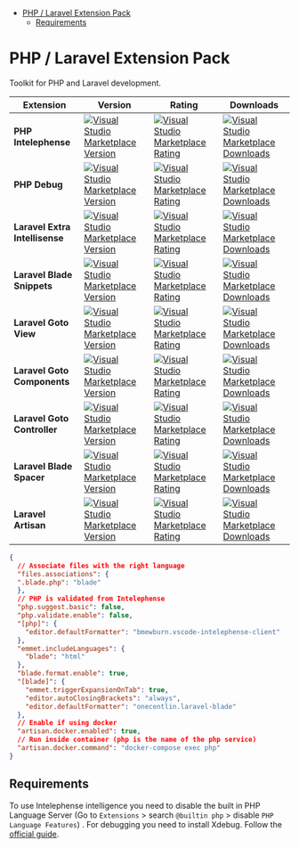 - [PHP / Laravel Extension Pack](#php--laravel-extension-pack)
  - [Requirements](#requirements)

# PHP / Laravel Extension Pack

Toolkit for PHP and Laravel development.

| Extension                      | Version                                                                                                                                                                                                                                 | Rating                                                                                                                                                                                                                                     | Downloads                                                                                                                                                                                                                                 |
| ------------------------------ | --------------------------------------------------------------------------------------------------------------------------------------------------------------------------------------------------------------------------------------- | ------------------------------------------------------------------------------------------------------------------------------------------------------------------------------------------------------------------------------------------ | ----------------------------------------------------------------------------------------------------------------------------------------------------------------------------------------------------------------------------------------- |
| **PHP Intelephense**           | [![Visual Studio Marketplace Version](https://img.shields.io/visual-studio-marketplace/v/bmewburn.vscode-intelephense-client)](https://marketplace.visualstudio.com/items?itemName=bmewburn.vscode-intelephense-client)                 | [![Visual Studio Marketplace Rating](https://img.shields.io/visual-studio-marketplace/stars/bmewburn.vscode-intelephense-client)](https://marketplace.visualstudio.com/items?itemName=bmewburn.vscode-intelephense-client)                 | [![Visual Studio Marketplace Downloads](https://img.shields.io/visual-studio-marketplace/d/bmewburn.vscode-intelephense-client)](https://marketplace.visualstudio.com/items?itemName=bmewburn.vscode-intelephense-client)                 |
| **PHP Debug**                  | [![Visual Studio Marketplace Version](https://img.shields.io/visual-studio-marketplace/v/xdebug.php-debug)](https://marketplace.visualstudio.com/items?itemName=xdebug.php-debug)                                                       | [![Visual Studio Marketplace Rating](https://img.shields.io/visual-studio-marketplace/stars/xdebug.php-debug)](https://marketplace.visualstudio.com/items?itemName=xdebug.php-debug)                                                       | [![Visual Studio Marketplace Downloads](https://img.shields.io/visual-studio-marketplace/d/xdebug.php-debug)](https://marketplace.visualstudio.com/items?itemName=xdebug.php-debug)                                                       |
| **Laravel Extra Intellisense** | [![Visual Studio Marketplace Version](https://img.shields.io/visual-studio-marketplace/v/amiralizadeh9480.laravel-extra-intellisense)](https://marketplace.visualstudio.com/items?itemName=amiralizadeh9480.laravel-extra-intellisense) | [![Visual Studio Marketplace Rating](https://img.shields.io/visual-studio-marketplace/stars/amiralizadeh9480.laravel-extra-intellisense)](https://marketplace.visualstudio.com/items?itemName=amiralizadeh9480.laravel-extra-intellisense) | [![Visual Studio Marketplace Downloads](https://img.shields.io/visual-studio-marketplace/d/amiralizadeh9480.laravel-extra-intellisense)](https://marketplace.visualstudio.com/items?itemName=amiralizadeh9480.laravel-extra-intellisense) |
| **Laravel Blade Snippets**     | [![Visual Studio Marketplace Version](https://img.shields.io/visual-studio-marketplace/v/onecentlin.laravel-blade)](https://marketplace.visualstudio.com/items?itemName=onecentlin.laravel-blade)                                       | [![Visual Studio Marketplace Rating](https://img.shields.io/visual-studio-marketplace/stars/onecentlin.laravel-blade)](https://marketplace.visualstudio.com/items?itemName=onecentlin.laravel-blade)                                       | [![Visual Studio Marketplace Downloads](https://img.shields.io/visual-studio-marketplace/d/onecentlin.laravel-blade)](https://marketplace.visualstudio.com/items?itemName=onecentlin.laravel-blade)                                       |
| **Laravel Goto View**          | [![Visual Studio Marketplace Version](https://img.shields.io/visual-studio-marketplace/v/codingyu.laravel-goto-view)](https://marketplace.visualstudio.com/items?itemName=codingyu.laravel-goto-view)                                   | [![Visual Studio Marketplace Rating](https://img.shields.io/visual-studio-marketplace/stars/codingyu.laravel-goto-view)](https://marketplace.visualstudio.com/items?itemName=codingyu.laravel-goto-view)                                   | [![Visual Studio Marketplace Downloads](https://img.shields.io/visual-studio-marketplace/d/codingyu.laravel-goto-view)](https://marketplace.visualstudio.com/items?itemName=codingyu.laravel-goto-view)                                   |
| **Laravel Goto Components**    | [![Visual Studio Marketplace Version](https://img.shields.io/visual-studio-marketplace/v/naoray.laravel-goto-components)](https://marketplace.visualstudio.com/items?itemName=naoray.laravel-goto-components)                           | [![Visual Studio Marketplace Rating](https://img.shields.io/visual-studio-marketplace/stars/naoray.laravel-goto-components)](https://marketplace.visualstudio.com/items?itemName=naoray.laravel-goto-components)                           | [![Visual Studio Marketplace Downloads](https://img.shields.io/visual-studio-marketplace/d/naoray.laravel-goto-components)](https://marketplace.visualstudio.com/items?itemName=naoray.laravel-goto-components)                           |
| **Laravel Goto Controller**    | [![Visual Studio Marketplace Version](https://img.shields.io/visual-studio-marketplace/v/pgl.laravel-jump-controller)](https://marketplace.visualstudio.com/items?itemName=pgl.laravel-jump-controller)                                 | [![Visual Studio Marketplace Rating](https://img.shields.io/visual-studio-marketplace/stars/pgl.laravel-jump-controller)](https://marketplace.visualstudio.com/items?itemName=pgl.laravel-jump-controller)                                 | [![Visual Studio Marketplace Downloads](https://img.shields.io/visual-studio-marketplace/d/pgl.laravel-jump-controller)](https://marketplace.visualstudio.com/items?itemName=pgl.laravel-jump-controller)                                 |
| **Laravel Blade Spacer**       | [![Visual Studio Marketplace Version](https://img.shields.io/visual-studio-marketplace/v/austenc.laravel-blade-spacer)](https://marketplace.visualstudio.com/items?itemName=austenc.laravel-blade-spacer)                               | [![Visual Studio Marketplace Rating](https://img.shields.io/visual-studio-marketplace/stars/austenc.laravel-blade-spacer)](https://marketplace.visualstudio.com/items?itemName=austenc.laravel-blade-spacer)                               | [![Visual Studio Marketplace Downloads](https://img.shields.io/visual-studio-marketplace/d/austenc.laravel-blade-spacer)](https://marketplace.visualstudio.com/items?itemName=austenc.laravel-blade-spacer)                               |
| **Laravel Artisan**            | [![Visual Studio Marketplace Version](https://img.shields.io/visual-studio-marketplace/v/ryannaddy.laravel-artisan)](https://marketplace.visualstudio.com/items?itemName=ryannaddy.laravel-artisan)                                     | [![Visual Studio Marketplace Rating](https://img.shields.io/visual-studio-marketplace/stars/ryannaddy.laravel-artisan)](https://marketplace.visualstudio.com/items?itemName=ryannaddy.laravel-artisan)                                     | [![Visual Studio Marketplace Downloads](https://img.shields.io/visual-studio-marketplace/d/ryannaddy.laravel-artisan)](https://marketplace.visualstudio.com/items?itemName=ryannaddy.laravel-artisan)                                     |

```json
{
  // Associate files with the right language
  "files.associations": {
  ".blade.php": "blade"
  },
  // PHP is validated from Intelephense
  "php.suggest.basic": false,
  "php.validate.enable": false,
  "[php]": {
    "editor.defaultFormatter": "bmewburn.vscode-intelephense-client"
  },
  "emmet.includeLanguages": {
    "blade": "html"
  },
  "blade.format.enable": true,
  "[blade]": {
    "emmet.triggerExpansionOnTab": true,
    "editor.autoClosingBrackets": "always",
    "editor.defaultFormatter": "onecentlin.laravel-blade"
  },
  // Enable if using docker
  "artisan.docker.enabled": true,
  // Run inside container (php is the name of the php service)
  "artisan.docker.command": "docker-compose exec php"
}
```

## Requirements

To use Intelephense intelligence you need to disable the built in PHP Language Server (Go to `Extensions` > search `@builtin php` > disable `PHP Language Features`) . For debugging you need to install Xdebug. Follow the [official guide](https://xdebug.org/docs/install).
